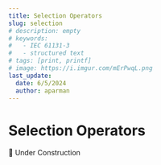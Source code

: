 ```yaml
---
title: Selection Operators
slug: selection
# description: empty
# keywords:
#   - IEC 61131-3
#   - structured text
# tags: [print, printf]
# image: https://i.imgur.com/mErPwqL.png
last_update:
  date: 6/5/2024
  author: aparman
---
```


# Selection Operators

🔨 Under Construction
